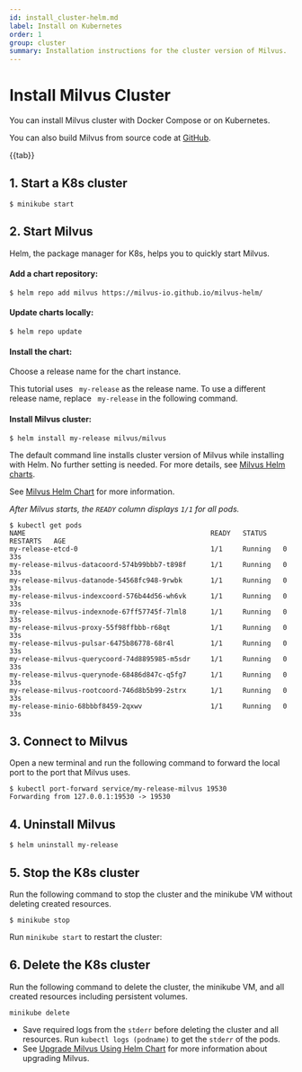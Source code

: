 ```yaml
---
id: install_cluster-helm.md
label: Install on Kubernetes
order: 1
group: cluster
summary: Installation instructions for the cluster version of Milvus.
---
```


# Install Milvus Cluster

You can install Milvus cluster with Docker Compose or on Kubernetes.

You can also build Milvus from source code at [GitHub](https://github.com/milvus-io/milvus#to-start-developing-milvus).

{{tab}}


## 1. Start a K8s cluster
```
$ minikube start
```

## 2. Start Milvus
<div class="alert note">
Helm, the package manager for K8s, helps you to quickly start Milvus.
</div>

#### Add a chart repository:
```
$ helm repo add milvus https://milvus-io.github.io/milvus-helm/
```

#### Update charts locally: 
```
$ helm repo update
```

#### Install the chart:
Choose a release name for the chart instance.

<div class="alert note">
This tutorial uses <code> my-release</code> as the release name. To use a different release name, replace <code> my-release</code> in the following command.
</div>

#### Install Milvus cluster:
```
$ helm install my-release milvus/milvus
```

<div class="alert note">
The default command line installs cluster version of Milvus while installing with Helm. No further setting is needed.
For more details, see <a href="https://artifacthub.io/packages/helm/milvus/milvus">Milvus Helm charts</a>.

See <a href="https://artifacthub.io/packages/helm/milvus/milvus">Milvus Helm Chart</a> for more information.

</div>

*After Milvus starts, the `READY` column displays `1/1` for all pods.*
```
$ kubectl get pods
NAME                                              READY   STATUS    RESTARTS   AGE
my-release-etcd-0                                 1/1     Running   0          33s
my-release-milvus-datacoord-574b99bbb7-t898f      1/1     Running   0          33s
my-release-milvus-datanode-54568fc948-9rwbk       1/1     Running   0          33s
my-release-milvus-indexcoord-576b44d56-wh6vk      1/1     Running   0          33s
my-release-milvus-indexnode-67ff57745f-7lml8      1/1     Running   0          33s
my-release-milvus-proxy-55f98ffbbb-r68qt          1/1     Running   0          33s
my-release-milvus-pulsar-6475b86778-68r4l         1/1     Running   0          33s
my-release-milvus-querycoord-74d8895985-m5sdr     1/1     Running   0          33s
my-release-milvus-querynode-68486d847c-q5fg7      1/1     Running   0          33s
my-release-milvus-rootcoord-746d8b5b99-2strx      1/1     Running   0          33s
my-release-minio-68bbbf8459-2qxwv                 1/1     Running   0          33s
```

## 3. Connect to Milvus
Open a new terminal and run the following command to forward the local port to the port that Milvus uses.
```
$ kubectl port-forward service/my-release-milvus 19530
Forwarding from 127.0.0.1:19530 -> 19530
```

## 4. Uninstall Milvus
```
$ helm uninstall my-release
```

## 5. Stop the K8s cluster
Run the following command to stop the cluster and the minikube VM without deleting created resources.
```
$ minikube stop
```
<div class="alert note">
Run <code>minikube start</code> to restart the cluster:
</div>

## 6. Delete the K8s cluster
Run the following command to delete the cluster, the minikube VM, and all created resources including persistent volumes.
```
minikube delete
```

<div class="alert note">
<ul>
<li>
Save required logs from the <code>stderr</code> before deleting the cluster and all resources. Run <code>kubectl logs (podname)</code> to get the <code>stderr</code> of the pods.</li>
<li>See <a href="upgrade.md">Upgrade Milvus Using Helm Chart</a> for more information about upgrading Milvus.</li></ul>
</div>
